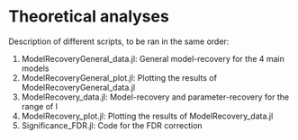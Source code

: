 # Theoretical analyses

Description of different scripts, to be ran in the same order:
1.  ModelRecoveryGeneral_data.jl: General model-recovery for the 4 main models
2.  ModelRecoveryGeneral_plot.jl: Plotting the results of ModelRecoveryGeneral_data.jl
3.  ModelRecovery_data.jl: Model-recovery and parameter-recovery for the range of l
4.  ModelRecovery_plot.jl: Plotting the results of ModelRecovery_data.jl
5.  Significance_FDR.jl: Code for the FDR correction